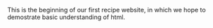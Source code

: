 This is the beginning
 of our first recipe website, in which we hope to demostrate basic understanding of html.
